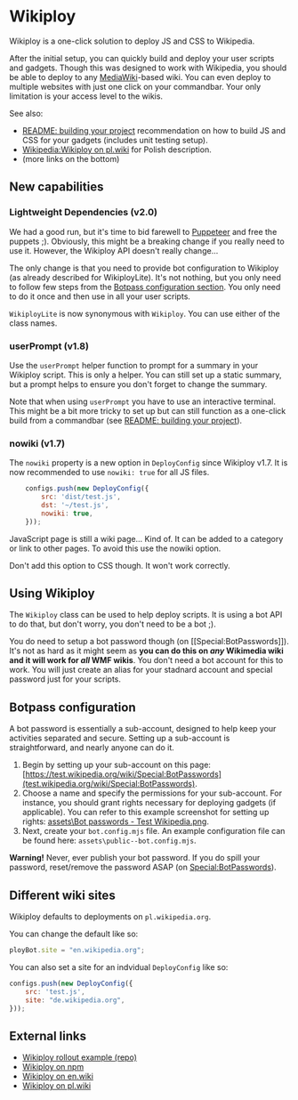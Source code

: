 Wikiploy
==========================

Wikiploy is a one-click solution to deploy JS and CSS to Wikipedia.

After the initial setup, you can quickly build and deploy your user scripts and gadgets. Though this was designed to work with Wikipedia, you should be able to deploy to any [MediaWiki](https://www.mediawiki.org/)-based wiki. You can even deploy to multiple websites with just one click on your commandbar. Your only limitation is your access level to the wikis.

See also:

- [README: building your project](https://github.com/Eccenux/Wikiploy/blob/main/README.building%20your%20project.md) recommendation on how to build JS and CSS for your gadgets (includes unit testing setup).
- [Wikipedia:Wikiploy on pl.wiki](https://pl.wikipedia.org/wiki/Wikipedia:Wikiploy) for Polish description.
- (more links on the bottom)

## New capabilities

### Lightweight Dependencies (v2.0)

We had a good run, but it's time to bid farewell to [Puppeteer](https://pptr.dev/) and free the puppets ;). Obviously, this might be a breaking change if you really need to use it. However, the Wikiploy API doesn't really change...

The only change is that you need to provide bot configuration to Wikiploy (as already described for WikiployLite). It's not nothing, but you only need to follow few steps from the [Botpass configuration section](#botpass-configuration). You only need to do it once and then use in all your user scripts.

`WikiployLite` is now synonymous with `Wikiploy`. You can use either of the class names.

### userPrompt (v1.8)

Use the `userPrompt` helper function to prompt for a summary in your Wikiploy script. This is only a helper. You can still set up a static summary, but a prompt helps to ensure you don't forget to change the summary.

Note that when using `userPrompt` you have to use an interactive terminal. This might be a bit more tricky to set up but can still function as a one-click build from a commandbar (see [README: building your project](https://github.com/Eccenux/Wikiploy/blob/main/README.building%20your%20project.md)).

### nowiki (v1.7)

The `nowiki` property is a new option in `DeployConfig` since Wikiploy v1.7. It is now recommended to use `nowiki: true` for all JS files.
```js
	configs.push(new DeployConfig({
		src: 'dist/test.js',
		dst: '~/test.js',
		nowiki: true,
	})); 
```

JavaScript page is still a wiki page... Kind of. It can be added to a category or link to other pages. To avoid this use the nowiki option.

Don't add this option to CSS though. It won't work correctly.

## Using Wikiploy

The `Wikiploy` class can be used to help deploy scripts. It is using a bot API to do that, but don't worry, you don't need to be a bot ;).

You do need to setup a bot password though (on [[Special:BotPasswords]]). It's not as hard as it might seem as **you can do this on *any* Wikimedia wiki and it will work for *all* WMF wikis**. You don't need a bot account for this to work. You will just create an alias for your stadnard account and special password just for your scripts.

## Botpass configuration
A bot password is essentially a sub-account, designed to help keep your activities separated and secure. Setting up a sub-account is straightforward, and nearly anyone can do it.

1. Begin by setting up your sub-account on this page: [https://test.wikipedia.org/wiki/Special:BotPasswords](test.wikipedia.org/wiki/Special:BotPasswords).
2. Choose a name and specify the permissions for your sub-account. For instance, you should grant rights necessary for deploying gadgets (if applicable). You can refer to this example screenshot for setting up rights: [assets\Bot passwords - Test Wikipedia.png](https://github.com/Eccenux/Wikiploy/blob/main/assets/Bot%20passwords%20-%20Test%20Wikipedia.png).
3. Next, create your `bot.config.mjs` file. An example configuration file can be found here: `assets\public--bot.config.mjs`.

**Warning!** Never, ever publish your bot password. If you do spill your password, reset/remove the password ASAP (on [Special:BotPasswords](https://test.wikipedia.org/wiki/Special:BotPasswords)).


## Different wiki sites
Wikiploy defaults to deployments on `pl.wikipedia.org`.

You can change the default like so:
```js
ployBot.site = "en.wikipedia.org"; 
```

You can also set a site for an indvidual `DeployConfig` like so:
```js
configs.push(new DeployConfig({
	src: 'test.js',
	site: "de.wikipedia.org",
}));
```


## External links
* [Wikiploy rollout example (repo)](https://github.com/Eccenux/wikiploy-rollout-example/)
* [Wikiploy on npm](https://www.npmjs.com/package/wikiploy)
* [Wikiploy on en.wiki](https://en.wikipedia.org/wiki/Wikipedia:Wikiploy)
* [Wikiploy on pl.wiki](https://pl.wikipedia.org/wiki/Wikipedia:Wikiploy)

